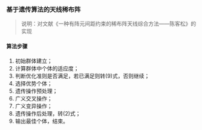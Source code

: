 ### 基于遗传算法的天线稀布阵

> 说明：对文献《一种有阵元间距约束的稀布阵天线综合方法――陈客松》的实现


#### 算法步骤

1. 初始群体建立；
2. 计算群体中个体的适应度；
3. 判断优化准则是否满足，若已满足则转(9)式，否则继续；
4. 选择优势个体；
5. 遗传操作预处理；
6. 广义交叉操作；
7. 广义变异操作；
8. 遗传操作后处理，转(2)式；
9. 输出最佳个体，结束。

